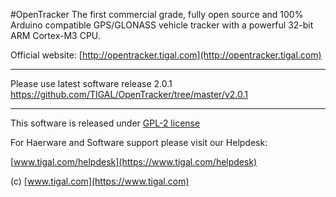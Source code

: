 #OpenTracker
The first commercial grade, fully open source and 100% Arduino compatible GPS/GLONASS vehicle tracker with a powerful 32-bit ARM Cortex-M3 CPU.

Official website: [http://opentracker.tigal.com](http://opentracker.tigal.com)

---

Please use latest software release 2.0.1    
https://github.com/TIGAL/OpenTracker/tree/master/v2.0.1

---




This software is released under [GPL-2 license](http://www.gnu.org/licenses/gpl-2.0.html)

For Haerware and Software support please visit our Helpdesk:

[www.tigal.com/helpdesk](https://www.tigal.com/helpdesk)

(c) [www.tigal.com](https://www.tigal.com)



